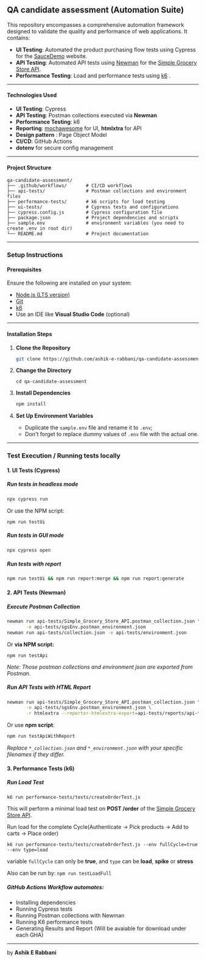 ## QA candidate assessment (Automation Suite)

This repository encompasses a comprehensive automation framework designed to validate the quality and performance of web applications. It contains:

- **UI Testing**: Automated the product purchasing flow tests using Cypress for the [SauceDemo](https://www.saucedemo.com/) website.
- **API Testing**: Automated API tests using [Newman](https://www.npmjs.com/package/newman) for the [Simple Grocery Store API](https://simple-grocery-api.store/).
- **Performance Testing**: Load and performance tests using [k6](https://k6.io/) .

---

#### Technologies Used

- **UI Testing**: Cypress
- **API Testing**: Postman collections executed via **Newman**
- **Performance Testing**: k6
- **Reporting**: [mochawesome](https://www.npmjs.com/package/mochawesome) for UI, **htmlxtra** for API
- **Design pattern** : Page Object Model
- **CI/CD**: GitHub Actions
- **dotenv** for secure config management

---

#### Project Structure

```
qa-candidate-assessment/
├── .github/workflows/       # CI/CD workflows
├── api-tests/               # Postman collections and environment files
├── performance-tests/       # k6 scripts for load testing
├── ui-tests/                # Cypress tests and configurations
├── cypress.config.js        # Cypress configuration file
├── package.json             # Project dependencies and scripts
├── sample.env               # environment variables (you need to create .env in root dir)
└── README.md                # Project documentation
```

---

### Setup Instructions

#### Prerequisites

Ensure the following are installed on your system:

- [Node.js (LTS version)](https://nodejs.org/)
- [Git](https://git-scm.com/)
- [k6](https://k6.io/)
- Use an IDE like **Visual Studio Code** (optional)

---

#### Installation Steps

1. **Clone the Repository**

   ```bash
   git clone https://github.com/ashik-e-rabbani/qa-candidate-assessment.git
   ```
2. **Change the Directory**

   ```
   cd qa-candidate-assessment
   ```
3. **Install Dependencies**

   ```bash
   npm install
   ```
4. **Set Up Environment Variables**

   - Duplicate the `sample.env` file and rename it to `.env`;
   - Don't forget to replace dummy values of `.env` file with the actual one.

---

### Test Execution / Running tests locally

#### 1. UI Tests (Cypress)

##### Run tests in headless mode

```bash
npx cypress run
```

Or use the NPM script:

```npm run testUi
npm run testUi
```

##### Run tests in GUI mode

```bash
npx cypress open
```

##### Run tests with report

```bash
npm run testUi && npm run report:merge && npm run report:generate
```

#### 2. API Tests (Newman)

##### Execute Postman Collection

```bash
newman run api-tests/Simple_Grocery_Store_API.postman_collection.json \
       -e api-tests/sgsEnv.postman_environment.json
newman run api-tests/collection.json -e api-tests/environment.json
```

Or **via NPM script:**

```
npm run testApi
```

*Note: Those postman collections and environment json are exported from Postman.*

##### Run API Tests with HTML Report

```bash
newman run api-tests/Simple_Grocery_Store_API.postman_collection.json \
       -e api-tests/sgsEnv.postman_environment.json \
       -r htmlextra --reporter-htmlextra-export=api-tests/reports/api-test-report.html
```

Or use **npm script**:

```bash
npm run testApiWithReport
```

*Replace `*_collection.json` and `*_environment.json` with your specific filenames if they differ.*

#### 3. Performance Tests (k6)

##### Run Load Test

```bash
k6 run performance-tests/tests/createOrderTest.js
```

This will perform a minimal load test on **POST /order** of the [Simple Grocery Store API](https://simple-grocery-api.store/).

Run load for the complete Cycle(Authenticate -> Pick products -> Add to carts -> Place order)

```
k6 run performance-tests/tests/createOrderTest.js --env fullCycle=true --env type=load
```

variable `fullCycle` can only be **true**, and `type` can be **load**, **spike** or **stress**

Also can be run by: `npm run testLoadFull`
<br>

##### GitHub Actions Workflow automates:

* Installing dependencies
* Running Cypress tests
* Running Postman collections with Newman
* Running K6 performance tests
* Generating Results and Report (Will be avaiable for download under each GHA)

---

by **Ashik E Rabbani**
